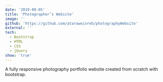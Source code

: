 ```yaml
---
date: '2019-09-05'
title: 'Photographer’s Website'
image: ''
github: 'https://github.com/ataraweinreb/photographyWebsite'
external: ''
tech:
  - Bootstrap
  - HTML
  - CSS
  - jQuery
show: 'true'
---
```


A fully responsive photography portfolio website created from scratch with bootstrap.
